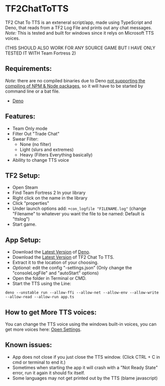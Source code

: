 # TF2ChatToTTS
TF2 Chat To TTS is an exteneral script/app, made using TypeScript and Deno, that reads from a TF2 Log File and prints out any chat messages. *Note:* This is tested and built for windows since it relys on Microsoft TTS voices.

(THIS SHOULD ALSO WORK FOR ANY SOURCE GAME BUT I HAVE ONLY TESTED IT WITH Team Fortress 2)

## Requirements:
*Note*: there are no compiled binaries due to Deno [not supporting the compiling of NPM & Node packages](https://github.com/denoland/deno/issues/15960), so it will have to be started by command line or a bat file.
- [Deno](https://deno.com/manual@v1.33.2/getting_started/installation) 

## Features:
- Team Only mode
- Filter Out "Trade Chat"
- Swear Filter:
  - None (no filter)
  - Light (slurs and extremes)
  - Heavy (Filters Everything basically)
- Ability to change TTS voice

## TF2 Setup:
- Open Steam
- Find Team Fortress 2 In your library
- Right click on the name in the library
- Click "properties"
- Under launch options add: ```+con_logfile "FILENAME.log"``` (change "Filename" to whatever you want the file to be named: Default is "ttslog")
- Start game.

## App Setup:
- Download the [Latest Version](https://deno.com/manual@latest/getting_started/installation) of [Deno](https://Deno.land).
- Download the [Latest Version](https://github.com/mixerrules/TF2ChatToTTS/archive/refs/heads/main.zip) of TF2 Chat To TTS.
- Extract it to the location of your choosing.
- *Optional:* edit the config "-settings.json" (Only change the "consoleLogFile" and "autoStart" options)
- Open the folder in Terminal or CMD.
- Start the TTS using the Line: 
```
deno --unstable run --allow-ffi --allow-net --allow-env --allow-write --allow-read --allow-run app.ts 
```

## How to get More TTS voices:
You can change the TTS voice using the windows built-in voices, you can get more voices here: [Open Settings](ms-settings:speech).


## Known issues:
- App does not close if you just close the TTS window. (Click CTRL + C in cmd or terminal to end it.)
- Sometimes when starting the app it will crash with a "Not Ready State" error, run it again it should fix itself.
- Some languages may not get printed out by the TTS (blame javascript)
